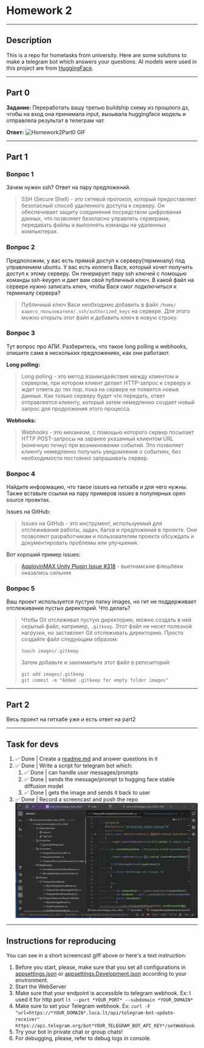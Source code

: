 # Homework 2

---

## Description
This is a repo for hometasks from university. Here are some solutions to make a telegram bot which answers your questions. AI models were used in this project are from [HuggingFace](https://huggingface.co).  

---

## Part 0
**Задание:** Переработать вашу третью buildship схему из прошлого дз, чтобы на вход она принимала input, вызывала huggingface модель и отправляла результат в телеграм чат

**Ответ:**
![Homework2Part0 GIF](media/Homework%202/Homework2Part0.gif)

---

## Part 1
### Вопрос 1
Зачем нужен ssh? Ответ на пару предложений.

> SSH (Secure Shell) - это сетевой протокол, который предоставляет безопасный способ удаленного доступа к серверу. Он обеспечивает защиту соединения посредством шифрования данных, что позволяет безопасно управлять серверами, передавать файлы и выполнять команды на удаленных компьютерах.

### Вопрос 2
Предположим, у вас есть прямой доступ к серверу(терминалу) под управлением ubuntu. У вас есть коллега Вася, который хочет получить доступ к этому серверу. Он генерирует пару ssh ключей с помощью команды ssh-keygen и дает вам свой публичный ключ. В какой файл на сервере нужно записать ключ, чтобы Вася смог подключиться к терминалу сервера?

> Публичный ключ Васи необходимо добавить в файл `/home/вашего_пользователя/.ssh/authorized_keys` на сервере. Для этого можно открыть этот файл и добавить ключ в новую строку.

### Вопрос 3
Тут вопрос про АПИ. Разберитесь, что такое long polling и webhooks, опишите сами в нескольких предложениях, как они работают.

**Long polling:**
> Long polling - это метод взаимодействия между клиентом и сервером, при котором клиент делает HTTP-запрос к серверу и ждет ответа до тех пор, пока на сервере не появятся новые данные. Как только серверу будет что передать, ответ отправляется клиенту, который затем немедленно создает новый запрос для продолжения этого процесса.

**Webhooks:**
> Webhooks - это механизм, с помощью которого сервер посылает HTTP POST-запросы на заранее указанный клиентом URL (конечную точку) при возникновении событий. Это позволяет клиенту немедленно получать уведомления о событиях, без необходимости постоянно запрашивать сервер.

### Вопрос 4
Найдите информацию, что такое issues на гитхабе и для чего нужны. Также вставьте ссылки на пару примеров issues в популярных open source проектах.

Issues на GitHub:
> Issues на GitHub - это инструмент, используемый для отслеживания работы, задач, багов и предложений в проекте. Они позволяют разработчикам и пользователям проекта обсуждать и документировать проблемы или улучшения.

Вот хороший пример issues:
> [ApplovinMAX Unity Plugin Issue #318](https://github.com/AppLovin/AppLovin-MAX-SDK-iOS/issues/318) - вьетнамские флешбеки оказались сильнее

### Вопрос 5
Ваш проект используется пустую папку images, но гит не поддерживает отслеживание пустых директорий. Что делать?

> Чтобы Git отслеживал пустую директорию, можно создать в ней скрытый файл, например, `.gitkeep`. Этот файл не несет полезной нагрузки, но заставляет Git отслеживать директорию. Просто создайте файл следующим образом:
> ```git
> touch images/.gitkeep
> ```
> Затем добавьте и закоммитьте этот файл в репозиторий:
> ```git
> git add images/.gitkeep
> git commit -m "Added .gitkeep for empty folder images"
> ```

---

## Part 2
Весь проект на гитхабе уже и есть ответ на part2

---

## Task for devs

1. &#9989; Done | Create a [readme.md](README.md) and answer questions in it
2. &#9989; Done | Write a script for telegram bot which:
   1. &#9989; Done | can handle user messages/prompts
   2. &#9989; Done | sends the message/prompt to hugging face stable diffusion model
   3. &#9989; Done | gets the image and sends it back to user
3. &#9989; Done | Record a screencast and push the repo
![Homework2Part0 GIF](media/Homework%202/Homework2PartDev.gif)

---

## Instructions for reproducing

You can see in a short screencast giff above or here's a text instruction:
1. Before you start, please, make sure that you set all configurations in [appsettings.json](appsettings.json) or [appsettings.Development.json](appsettings.Development.json) according to your environment.
2. Start the WebServer
3. Make sure that your endpoint is accessible to telegram webhook. Ex: I used it for http port `lt --port *YOUR_PORT* --subdomain *YOUR_DOMAIN*`
4. Make sure to set your Telegram webhook. Ex: `curl -F "url=https://*YOUR_DOMAIN*.loca.lt/api/telegram-bot-update-receiver" https://api.telegram.org/bot*YOUR_TELEGRAM_BOT_API_KEY*/setWebhook`
5. Try your bot in private chat or group chats!
6. For debugging, please, refer to debug logs in console.